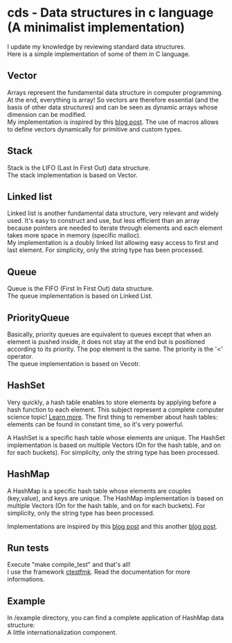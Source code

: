 # cds - Data structures in c language (A minimalist implementation)

I update my knowledge by reviewing standard data structures.\
Here is a simple implementation of some of them in C language.

## Vector

Arrays represent the fundamental data structure in computer programming. At the end, everything is array!
So vectors are therefore essential (and the basis of other data structures) and can be seen as dynamic arrays whose dimension can be modified.\
My implementation is inspired by this [blog post](https://constantsmatter.com/posts/generic-ds-c/).
The use of macros allows to define vectors dynamically for primitive and custom types.

## Stack

Stack is the LIFO (Last In First Out) data structure.\
The stack implementation is based on Vector.

## Linked list

Linked list is another fundamental data structure, very relevant and widely used. It's easy to construct and use, but less efficient than an array because pointers are needed to iterate through elements and each element takes more space in memory (specific malloc).\
My implementation is a doubly linked list allowing easy access to first and last element. For simplicity, only the string type has been processed.

## Queue

Queue is the FIFO (First In First Out) data structure.\
The queue implementation is based on Linked List.

## PriorityQueue

Basically, priority queues are equivalent to queues except that when an element is pushed inside, it does not stay at the end but is positioned according to its priority. The pop element is the same.
The priority is the '<' operator.\
The queue implementation is based on Vecotr.

## HashSet

Very quickly, a hash table enables to store elements by applying before a hash function to each element. This subject represent a complete computer science topic! [Learn more](https://en.wikipedia.org/wiki/Hash_table).
The first thing to remember about hash tables: elements can be found in constant time, so it's very powerful.

A HashSet is a specific hash table whose elements are unique.
The HashSet implementation is based on multiple Vectors (On for the hash table, and on for each buckets). For simplicity, only the string type has been processed.

## HashMap

A HashMap is a specific hash table whose elements are couples (key,value), and keys are unique.
The HashMap implementation is based on multiple Vectors (On for the hash table, and on for each buckets). For simplicity, only the string type has been processed.

Implementations are inspired by this [blog post](https://www.journaldev.com/35238/hash-table-in-c-plus-plus) and this another [blog post](https://benhoyt.com/writings/hash-table-in-c/).

## Run tests

Execute "make compile_test" and that's all!\
I use the framework [ctestfmk](https://github.com/epatrizio/ctestfmk). Read the documentation for more informations.

## Example

In /example directory, you can find a complete application of HashMap data structure:\
A little internationalization component.
